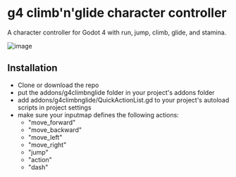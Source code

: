 # g4 climb'n'glide character controller
A character controller for Godot 4 with run, jump, climb, glide, and stamina.

![image](https://github.com/acegiak/g4-climb-n-glide-character-controller/raw/main/screenshots/Recording%202022-09-23%20at%2006.43.38.gif)

## Installation
 * Clone or download the repo
 * put the addons/g4climbnglide folder in your project's addons folder
 * add addons/g4climbnglide/QuickActionList.gd to your project's autoload scripts in project settings
 * make sure your inputmap defines the following actions: 
    * "move_forward"
    * "move_backward"
    * "move_left"
    * "move_right"
    * "jump"
    * "action"
    * "dash"

